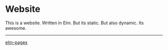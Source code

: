 # Website

This is a website. Written in Elm. But its static. But also dynamic. Its awesome.


---
[elm-pages](https://elm-pages.com/)
